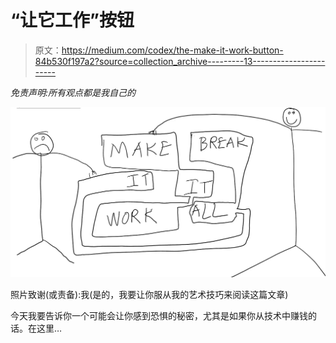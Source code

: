 # “让它工作”按钮

> 原文：<https://medium.com/codex/the-make-it-work-button-84b530f197a2?source=collection_archive---------13----------------------->

*免责声明:所有观点都是我自己的*

![](img/a14b1331ae619e53bd7188f57da8c7f8.png)

照片致谢(或责备):我(是的，我要让你服从我的艺术技巧来阅读这篇文章)

今天我要告诉你一个可能会让你感到恐惧的秘密，尤其是如果你从技术中赚钱的话。在这里…